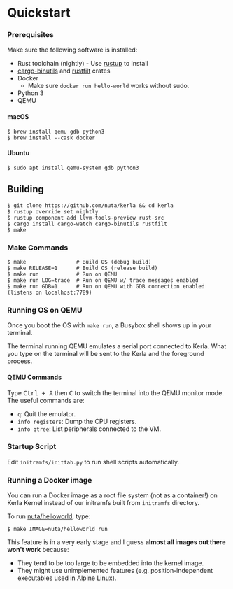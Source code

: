 # Quickstart

### Prerequisites
Make sure the following software is installed:

- Rust toolchain (nightly) - Use [rustup](https://rustup.rs/) to install
- [cargo-binutils](https://crates.io/crates/cargo-binutils) and [rustfilt](https://crates.io/crates/rustfilt) crates
- Docker
  - Make sure `docker run hello-world` works without sudo.
- Python 3
- QEMU

#### macOS

```
$ brew install qemu gdb python3
$ brew install --cask docker
```

#### Ubuntu

```
$ sudo apt install qemu-system gdb python3
```

## Building
```
$ git clone https://github.com/nuta/kerla && cd kerla
$ rustup override set nightly
$ rustup component add llvm-tools-preview rust-src
$ cargo install cargo-watch cargo-binutils rustfilt
$ make
```

### Make Commands

```
$ make                # Build OS (debug build)
$ make RELEASE=1      # Build OS (release build)
$ make run            # Run on QEMU
$ make run LOG=trace  # Run on QEMU w/ trace messages enabled
$ make run GDB=1      # Run on QEMU with GDB connection enabled (listens on localhost:7789)
```

### Running OS on QEMU
Once you boot the OS with `make run`, a Busybox shell shows up in your terminal.

The terminal running QEMU emulates a serial port connected to Kerla. What you type on
the terminal will be sent to the Kerla and the foreground process.

#### QEMU Commands
Type <kbd>Ctrl + A</kbd> then <kbd>C</kbd> to switch the terminal into the QEMU monitor mode. The useful commands are:

- `q`: Quit the emulator.
- `info registers`: Dump the CPU registers.
- `info qtree`: List peripherals connected to the VM.

### Startup Script
Edit `initramfs/inittab.py` to run shell scripts automatically.

### Running a Docker image
You can run a Docker image as a root file system (not as a container!) on Kerla Kernel instead of our initramfs built from `initramfs` directory.

To run [nuta/helloworld](https://hub.docker.com/r/nuta/helloworld), type:

```
$ make IMAGE=nuta/helloworld run
```

This feature is in a very early stage and I guess **almost all images out there won't work** because:

- They tend to be too large to be embedded into the kernel image.
- They might use unimplemented features (e.g. position-independent executables used in Alpine Linux).
